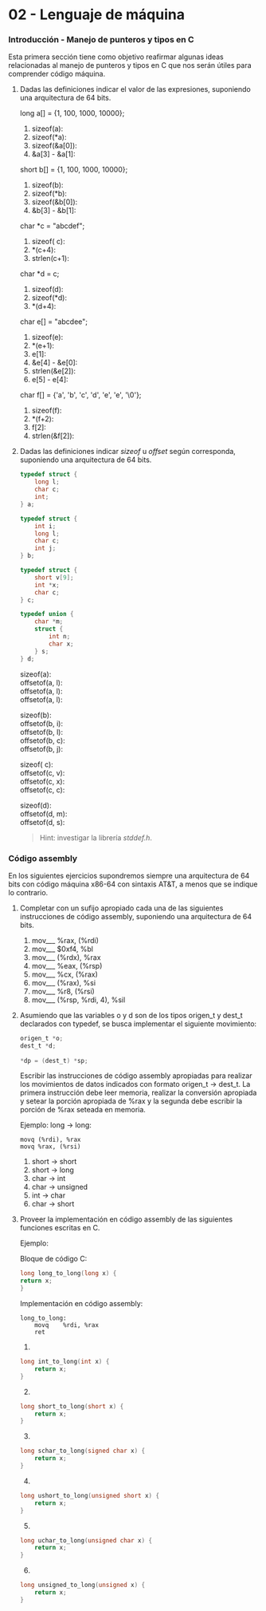 02 - Lenguaje de máquina
============================

### Introducción - Manejo de punteros y tipos en C

Esta primera sección tiene como objetivo reafirmar algunas ideas relacionadas al manejo de punteros y tipos en C que nos serán útiles para comprender código máquina.


1. Dadas las definiciones indicar el valor de las expresiones, suponiendo una arquitectura de 64 bits.

    long a[] = {1, 100, 1000, 10000};
    1. sizeof(a):
    1. sizeof(*a):
    1. sizeof(&a[0]):
    1. &a[3] - &a[1]:

    short b[] = {1, 100, 1000, 10000};
    1. sizeof(b):
    1. sizeof(*b):
    1. sizeof(&b[0]):
    1. &b[3] - &b[1]:

    char *c = "abcdef";
    1. sizeof( c):
    1. *(c+4):
    1. strlen(c+1):

    char *d = c;
    1. sizeof(d):
    1. sizeof(*d):
    1. *(d+4):
    
    char e[] = "abcdee";
    1. sizeof(e):
    1. *(e+1):
    1. e[1]:
    1. &e[4] - &e[0]:
    1. strlen(&e[2]):
    1. e[5] - e[4]:
    
    char f[] = {'a', 'b', 'c', 'd', 'e', 'e', '\0'};
    1. sizeof(f):
    1. *(f+2):
    1. f[2]:
    1. strlen(&f[2]):


1. Dadas las definiciones indicar *sizeof* u *offset* según corresponda, suponiendo una arquitectura de 64 bits.

    ```c
    typedef struct {
        long l;
        char c;
        int;
    } a;

    typedef struct {
        int i;
        long l;
        char c;
        int j;
    } b;

    typedef struct {
        short v[9];
        int *x;
        char c;
    } c;
    
    typedef union {
        char *m;
        struct {
            int n;
            char x;
        } s;
    } d;
    ```

    sizeof(a):  
    offsetof(a, l):  
    offsetof(a, l):  
    offsetof(a, l):  
    
    sizeof(b):  
    offsetof(b, i):  
    offsetof(b, l):  
    offsetof(b, c):  
    offsetof(b, j):  
    
    sizeof( c):  
    offsetof(c, v):  
    offsetof(c, x):  
    offsetof(c, c):  
    
    sizeof(d):  
    offsetof(d, m):  
    offsetof(d, s):  

    > Hint: investigar la librería *stddef.h*.


### Código assembly

En los siguientes ejercicios supondremos siempre una arquitectura de 64 bits con código máquina x86-64 con sintaxis AT&T, a menos que se indique lo contrario.

1. Completar con un sufijo apropiado cada una de las siguientes instrucciones de código assembly, suponiendo una arquitectura de 64 bits.

    1. mov___ %rax, (%rdi)
    1. mov___ $0xf4, %bl
    1. mov___ (%rdx), %rax
    1. mov___ %eax, (%rsp)
    1. mov___ %cx, (%rax)
    1. mov___ (%rax), %si
    1. mov___ %r8, (%rsi)
    1. mov___ (%rsp, %rdi, 4), %sil

1. Asumiendo que las variables o y d son de los tipos origen_t y dest_t declarados con typedef, se busca implementar el siguiente movimiento:

    ```c
    origen_t *o;
    dest_t *d;
  
    *dp = (dest_t) *sp; 
    ```
    
    Escribir las instrucciones de código assembly apropiadas para realizar los movimientos de datos indicados con formato origen_t -> dest_t.
    La primera instrucción debe leer memoria, realizar la conversión apropiada y setear la porción apropiada de %rax y la segunda debe escribir la porción de %rax seteada en memoria.
  
    Ejemplo: long -> long:  
  
    ```
    movq (%rdi), %rax
    movq %rax, (%rsi)
    ```
  
    1. short -> short
    1. short -> long
    1. char -> int  
    1. char -> unsigned
    1. int -> char
    1. char -> short

1. Proveer la implementación en código assembly de las siguientes funciones escritas en C.

    Ejemplo:  
    
    Bloque de código C:
    ```c
    long long_to_long(long x) {
    return x;
    }
    ```
    Implementación en código assembly:
    ```
    long_to_long:
        movq    %rdi, %rax
        ret
    ```
    
    1.
    ```c
    long int_to_long(int x) {
        return x;
    }
    ```
    
    2.
    ```c
    long short_to_long(short x) {
        return x;
    }
    ```
    
    3.
    ```c
    long schar_to_long(signed char x) {
        return x;
    }
    ```
    
    4.
    ```c
    long ushort_to_long(unsigned short x) {
        return x;
    }
    ```
    
    5.
    ```c
    long uchar_to_long(unsigned char x) {
        return x;
    }
    ```
    
    6.
    ```c
    long unsigned_to_long(unsigned x) {
        return x;
    }
    ```
